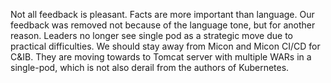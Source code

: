 Not all feedback is pleasant. Facts are more important than language. Our feedback was removed not because of the language tone, but for another reason. Leaders no longer see single pod as a strategic move due to practical difficulties. We should stay away from Micon and Micon CI/CD for C&IB. They are moving towards to Tomcat server with multiple WARs in a single-pod, which is not also derail from the authors of Kubernetes. 